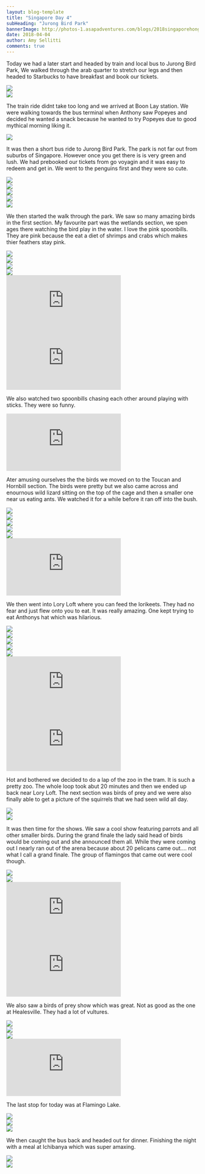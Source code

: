 ```yaml
---
layout: blog-template
title: "Singapore Day 4"
subHeading: "Jurong Bird Park"
bannerImage: http://photos-1.asapadventures.com/blogs/2018singaporehongkong/2018-04-04/P4041762.jpg_compressed.JPEG
date: 2018-04-04
author: Amy Sellitti
comments: true
---
```


Today we had a later start and headed by train and local bus to Jurong Bird Park, We walked through the arab quarter to stretch our legs and then headed to Starbucks to have breakfast and book our tickets.

<div class="center-image"><img src="http://photos-1.asapadventures.com/blogs/2018singaporehongkong/2018-04-04/IMG_7653.jpg_compressed.JPEG" /></div>
<div class="center-image"><img src="http://photos-1.asapadventures.com/blogs/2018singaporehongkong/2018-04-04/IMG_7656.jpg_compressed.JPEG" /></div>

The train ride didnt take too long and we arrived at Boon Lay station. We were walking towards the bus terminal when Anthony saw Popeyes and decided he wanted a snack because he wanted to try Popeyes due to good mythical morning liking it.

<div class="center-image"><img src="http://photos-1.asapadventures.com/blogs/2018singaporehongkong/2018-04-04/20180404_132930.jpg_compressed.JPEG" /></div>

It was then a short bus ride to Jurong Bird Park. The park is not far out from suburbs of Singapore. However once you get there is is very green and lush. We had prebooked our tickets from go voyagin and it was easy to redeem and get in. We went to the penguins first and they were so cute.

<div class="center-image"><img src="http://photos-1.asapadventures.com/blogs/2018singaporehongkong/2018-04-04/IMG_7657.jpg_compressed.JPEG" /></div>
<div class="center-image"><img src="http://photos-1.asapadventures.com/blogs/2018singaporehongkong/2018-04-04/IMG_7662.jpg_compressed.JPEG" /></div>
<div class="center-image"><img src="http://photos-1.asapadventures.com/blogs/2018singaporehongkong/2018-04-04/P4041762.jpg_compressed.JPEG" /></div>
<div class="center-image"><img src="http://photos-1.asapadventures.com/blogs/2018singaporehongkong/2018-04-04/IMG_7673.jpg_compressed.JPEG" /></div>
<div class="center-image"><img src="http://photos-1.asapadventures.com/blogs/2018singaporehongkong/2018-04-04/IMG_7680.jpg_compressed.JPEG" /></div>

We then started the walk through the park. We saw so many amazing birds in the first section. My favourite part was the wetlands section, we spen ages there watching the bird play in the water. I love the pink spoonbills. They are pink because the eat a diet of shrimps and crabs which makes thier feathers stay pink.

<div class="center-image"><img src="http://photos-1.asapadventures.com/blogs/2018singaporehongkong/2018-04-04/IMG_7687.jpg_compressed.JPEG" /></div>
<div class="center-image"><img src="http://photos-1.asapadventures.com/blogs/2018singaporehongkong/2018-04-04/IMG_7695.jpg_compressed.JPEG" /></div>
<div class="center-image"><img src="http://photos-1.asapadventures.com/blogs/2018singaporehongkong/2018-04-04/IMG_7716.jpg_compressed.JPEG" /></div>
<div class="center-image"><img src="http://photos-1.asapadventures.com/blogs/2018singaporehongkong/2018-04-04/P4041786.jpg_compressed.JPEG" /></div>

<div class="center-video"><iframe src="https://www.youtube.com/embed/7hXWvBTXvs0" frameborder="0" allow="autoplay; encrypted-media" allowfullscreen></iframe></div>
<div class="center-video"><iframe src="https://www.youtube.com/embed/h7sJn2Spy_s" frameborder="0" allow="autoplay; encrypted-media" allowfullscreen></iframe></div>

We also watched two spoonbills chasing each other around playing with sticks. They were so funny.

<div class="center-video"><iframe src="https://www.youtube.com/embed/5If2nOuaUsc" frameborder="0" allow="autoplay; encrypted-media" allowfullscreen></iframe></div>

Ater amusing ourselves the the birds we moved on to the Toucan and Hornbill section. The birds were pretty but we also came across and enournous wild lizard sitting on the top of the cage and then a smaller one near us eating ants. We watched it for a while before it ran off into the bush.

<div class="center-image"><img src="http://photos-1.asapadventures.com/blogs/2018singaporehongkong/2018-04-04/IMG_7726.jpg_compressed.JPEG" /></div>
<div class="center-image"><img src="http://photos-1.asapadventures.com/blogs/2018singaporehongkong/2018-04-04/IMG_7727.jpg_compressed.JPEG" /></div>
<div class="center-image"><img src="http://photos-1.asapadventures.com/blogs/2018singaporehongkong/2018-04-04/IMG_7735.jpg_compressed.JPEG" /></div>
<div class="center-image"><img src="http://photos-1.asapadventures.com/blogs/2018singaporehongkong/2018-04-04/IMG_7742.jpg_compressed.JPEG" /></div>
<div class="center-image"><img src="http://photos-1.asapadventures.com/blogs/2018singaporehongkong/2018-04-04/20180404_145705.jpg_compressed.JPEG" /></div>

<div class="center-video"><iframe src="https://www.youtube.com/embed/RKIl8zyZ2hA" frameborder="0" allow="autoplay; encrypted-media" allowfullscreen></iframe></div>

We then went into Lory Loft where you can feed the lorikeets. They had no fear and just flew onto you to eat. It was really amazing. One kept trying to eat Anthonys hat which was hilarious.

<div class="center-image"><img src="http://photos-1.asapadventures.com/blogs/2018singaporehongkong/2018-04-04/20180404_151534.jpg_compressed.JPEG" /></div>
<div class="center-image"><img src="http://photos-1.asapadventures.com/blogs/2018singaporehongkong/2018-04-04/20180404_151534.jpg_compressed.JPEG" /></div>
<div class="center-image"><img src="http://photos-1.asapadventures.com/blogs/2018singaporehongkong/2018-04-04/IMG_7754.jpg_compressed.JPEG" /></div>
<div class="center-image"><img src="http://photos-1.asapadventures.com/blogs/2018singaporehongkong/2018-04-04/IMG_7763.jpg_compressed.JPEG" /></div>
<div class="center-image"><img src="http://photos-1.asapadventures.com/blogs/2018singaporehongkong/2018-04-04/IMG_7801.jpg_compressed.JPEG" /></div>

<div class="center-video"><iframe src="https://www.youtube.com/embed/rxnHCajvqF8" frameborder="0" allow="autoplay; encrypted-media" allowfullscreen></iframe></div>
<div class="center-video"><iframe src="https://www.youtube.com/embed/Wxn-Vx7pHrc" frameborder="0" allow="autoplay; encrypted-media" allowfullscreen></iframe></div>

Hot and bothered we decided to do a lap of the zoo in the tram. It is such a pretty zoo. The whole loop took abut 20 minutes and then we ended up back near Lory Loft. The next section was birds of prey and we were also finally able to get a picture of the squirrels that we had seen wild all day.

<div class="center-image"><img src="http://photos-1.asapadventures.com/blogs/2018singaporehongkong/2018-04-04/IMG_7824.jpg_compressed.JPEG" /></div>
<div class="center-image"><img src="http://photos-1.asapadventures.com/blogs/2018singaporehongkong/2018-04-04/P4041835.jpg_compressed.JPEG" /></div>

It was then time for the shows. We saw a cool show featuring parrots and all other smaller birds. During the grand finale the lady said head of birds would be coming out and she announced them all. While they were coming out I nearly ran out of the arena because about 20 pelicans came out.... not what I call a grand finale. The group of flamingos that came out were cool though.

<div class="center-image"><img src="http://photos-1.asapadventures.com/blogs/2018singaporehongkong/2018-04-04/IMG_7877.jpg_compressed.JPEG" /></div>
<div class="center-image"><img src="http://photos-1.asapadventures.com/blogs/2018singaporehongkong/2018-04-04/IMG_7914.jpg_compressed.JPEG" /></div>
<div class="center-video"><iframe src="https://www.youtube.com/embed/v6XdlDOEJGY" frameborder="0" allow="autoplay; encrypted-media" allowfullscreen></iframe></div>
<div class="center-video"><iframe src="https://www.youtube.com/embed/oQnT8axgjLQ" frameborder="0" allow="autoplay; encrypted-media" allowfullscreen></iframe></div>

We also saw a birds of prey show which was great. Not as good as the one at Healesville. They had a lot of vultures.

<div class="center-image"><img src="http://photos-1.asapadventures.com/blogs/2018singaporehongkong/2018-04-04/IMG_7936.jpg_compressed.JPEG" /></div>
<div class="center-image"><img src="http://photos-1.asapadventures.com/blogs/2018singaporehongkong/2018-04-04/IMG_7949.jpg_compressed.JPEG" /></div>
<div class="center-image"><img src="http://photos-1.asapadventures.com/blogs/2018singaporehongkong/2018-04-04/IMG_7992.jpg_compressed.JPEG" /></div>
<div class="center-video"><iframe src="https://www.youtube.com/embed/-iN4srEfCRs" frameborder="0" allow="autoplay; encrypted-media" allowfullscreen></iframe></div>

The last stop for today was at Flamingo Lake.

<div class="center-image"><img src="http://photos-1.asapadventures.com/blogs/2018singaporehongkong/2018-04-04/IMG_8018.jpg_compressed.JPEG" /></div>
<div class="center-image"><img src="http://photos-1.asapadventures.com/blogs/2018singaporehongkong/2018-04-04/IMG_8019.jpg_compressed.JPEG" /></div>
<div class="center-image"><img src="http://photos-1.asapadventures.com/blogs/2018singaporehongkong/2018-04-04/IMG_8028.jpg_compressed.JPEG" /></div>

We then caught the bus back and headed out for dinner. Finishing the night with a meal at Ichibanya which was super amaxing.

<div class="center-image"><img src="http://photos-1.asapadventures.com/blogs/2018singaporehongkong/2018-04-04/20180404_212322.jpg_compressed.JPEG" /></div>
<div class="center-image"><img src="http://photos-1.asapadventures.com/blogs/2018singaporehongkong/2018-04-04/20180404_213751.jpg_compressed.JPEG" /></div>

